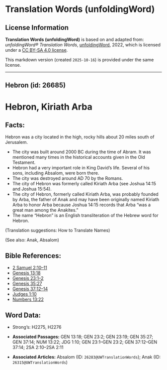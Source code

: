 # Translation Words (unfoldingWord)

## License Information

**Translation Words (unfoldingWord)** is based on and adapted from: _unfoldingWord® Translation Words_, [unfoldingWord](https://unfoldingword.org/utw), 2022, which is licensed under a [CC BY-SA 4.0 license](https://creativecommons.org/licenses/by-sa/4.0/legalcode.en).

This markdown version (created `2025-10-16`) is provided under the same license.



--------------------------------

## Hebron (id: 26685)

Hebron, Kiriath Arba
====================

Facts:
------

Hebron was a city located in the high, rocky hills about 20 miles south of Jerusalem.

* The city was built around 2000 BC during the time of Abram. It was mentioned many times in the historical accounts given in the Old Testament.
* Hebron had a very important role in King David’s life. Several of his sons, including Absalom, were born there.
* The city was destroyed around AD 70 by the Romans.
* The city of Hebron was formerly called Kiriath Arba (see Joshua 14:15 and Joshua 15:54\).
* The city of Hebron, formerly called Kiriath Arba, was probably founded by Arba, the father of Anak and may have been originally named Kiriath Arba to honor Arba because Joshua 14:15 records that Arba “was a great man among the Anakites.”
* The name “Hebron” is an English transliteration of the Hebrew word for Hebron.

(Translation suggestions: How to Translate Names)

(See also: Anak, Absalom)

Bible References:
-----------------

* [2 Samuel 2:10–11](https://ref.ly/2Sam2:10-2Sam2:11)
* [Genesis 13:18](https://ref.ly/Gen13:18)
* [Genesis 23:1–2](https://ref.ly/Gen23:1-Gen23:2)
* [Genesis 35:27](https://ref.ly/Gen35:27)
* [Genesis 37:12–14](https://ref.ly/Gen37:12-Gen37:14)
* [Judges 1:10](https://ref.ly/Judg1:10)
* [Numbers 13:22](https://ref.ly/Num13:22)

Word Data:
----------

* Strong’s: H2275, H2276

* **Associated Passages:** GEN 13:18; GEN 23:2; GEN 23:19; GEN 35:27; GEN 37:14; NUM 13:22; JDG 1:10; GEN 23:1–GEN 23:2; GEN 37:12–GEN 37:14; 2SA 2:10–2SA 2:11
* **Associated Articles:** Absalom (ID: `26283@UWTranslationWords`); Anak (ID: `26315@UWTranslationWords`)

